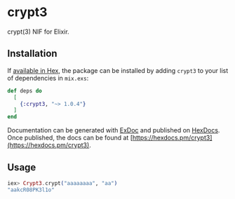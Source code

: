 # crypt3

crypt(3) NIF for Elixir.

## Installation

If [available in Hex](https://hex.pm/docs/publish), the package can be installed
by adding `crypt3` to your list of dependencies in `mix.exs`:

```elixir
def deps do
  [
    {:crypt3, "~> 1.0.4"}
  ]
end
```

Documentation can be generated with [ExDoc](https://github.com/elixir-lang/ex_doc)
and published on [HexDocs](https://hexdocs.pm). Once published, the docs can
be found at [https://hexdocs.pm/crypt3](https://hexdocs.pm/crypt3).

## Usage

```elixir
iex> Crypt3.crypt("aaaaaaaa", "aa")
"aakcR08PK3l1o"
```